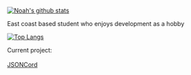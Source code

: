 [![Noah's github stats](https://github-readme-stats.vercel.app/api?username=noahalma)](https://github.com/noahalma)

East coast based student who enjoys development as a hobby

[![Top Langs](https://github-readme-stats.vercel.app/api/top-langs/?username=noahalma)](https://github.com/noahalma/github-readme-stats)

Current project:<br><br>
<a href="https://github.com/noahalma/JSONCord">JSONCord</a><br>

